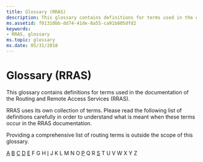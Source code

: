 ```yaml
---
title: Glossary (RRAS)
description: This glossary contains definitions for terms used in the documentation of the Routing and Remote Access Services (RRAS).
ms.assetid: f01310bb-dd74-41de-8a55-ca91b805dfd2
keywords:
- RRAS, glossary
ms.topic: glossary
ms.date: 05/31/2018
---
```


# Glossary (RRAS)

This glossary contains definitions for terms used in the documentation of the Routing and Remote Access Services (RRAS).

RRAS uses its own collection of terms. Please read the following list of definitions carefully in order to understand what is meant when these terms occur in the RRAS documentation.

Providing a comprehensive list of routing terms is outside the scope of this glossary.

[A](a-gly.md) [B](b-gly.md) [C](c-gly.md) [D](d-gly.md) [E](e-gly.md) F G H [I](i-gly.md) J K L M N O [P](p-gly.md) Q R [S](s-gly.md) T U V W X Y Z

 

 




